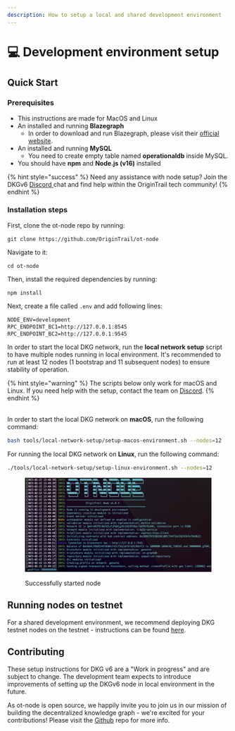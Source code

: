 ```yaml
---
description: How to setup a local and shared development environment
---
```


# 💻 Development environment setup

## Quick Start

### Prerequisites

* This instructions are made for MacOS and Linux
* An installed and running **Blazegraph**
  * In order to download and run Blazegraph, please visit their [official website](https://blazegraph.com/).
* An installed and running **MySQL**
  * You need to create empty table named **operationaldb** inside MySQL.
* You should have **npm** and **Node.js (v16)** installed

{% hint style="success" %}
Need any assistance with node setup? Join the DKGv6 [Discord ](https://discord.com/invite/FCgYk2S)chat and find help within the OriginTrail tech community!
{% endhint %}

### Installation steps

First, clone the ot-node repo by running:

```
git clone https://github.com/OriginTrail/ot-node
```

Navigate to it:

```
cd ot-node
```

Then, install the required dependencies by running:

```
npm install
```

Next, create a file called  `.env` and add following lines:

```
NODE_ENV=development
RPC_ENDPOINT_BC1=http://127.0.0.1:8545
RPC_ENDPOINT_BC2=http://127.0.0.1:9545
```

In order to start the local DKG network, run the **local network setup** script to have multiple nodes running in local environment. It's recommended to run at least 12 nodes (1 bootstrap and 11 subsequent nodes) to ensure stability of operation.

{% hint style="warning" %}
The scripts below only work for macOS and Linux. If you need help with the setup, contact the team on [Discord](https://discord.com/invite/FCgYk2S).
{% endhint %}

\
In order to start the local DKG network on **macOS**, run the following command:

```bash
bash tools/local-network-setup/setup-macos-environment.sh --nodes=12
```

For running the local DKG network on **Linux**, run the following command:

```bash
./tools/local-network-setup/setup-linux-environment.sh --nodes=12
```

<figure><img src="../.gitbook/assets/Screen Shot 2023-02-22 at 14.51.44 (1).png" alt=""><figcaption><p>Successfully started node</p></figcaption></figure>

## Running nodes on testnet

For a shared development environment, we recommend deploying DKG testnet nodes on the testnet - instructions can be found [here](https://docs.origintrail.io/dkg-v6-upcoming-version/setup-instructions-dockerless).

## Contributing

These setup instructions for DKG v6 are a "Work in progress" and are subject to change. The development team expects to introduce improvements of setting up the DKGv6 node in local environment in the future.

As ot-node is open source, we happily invite you to join us in our mission of building the decentralized knowledge graph - we're excited for your contributions! Please visit the [Github](https://github.com/OriginTrail/ot-node) repo for more info.

